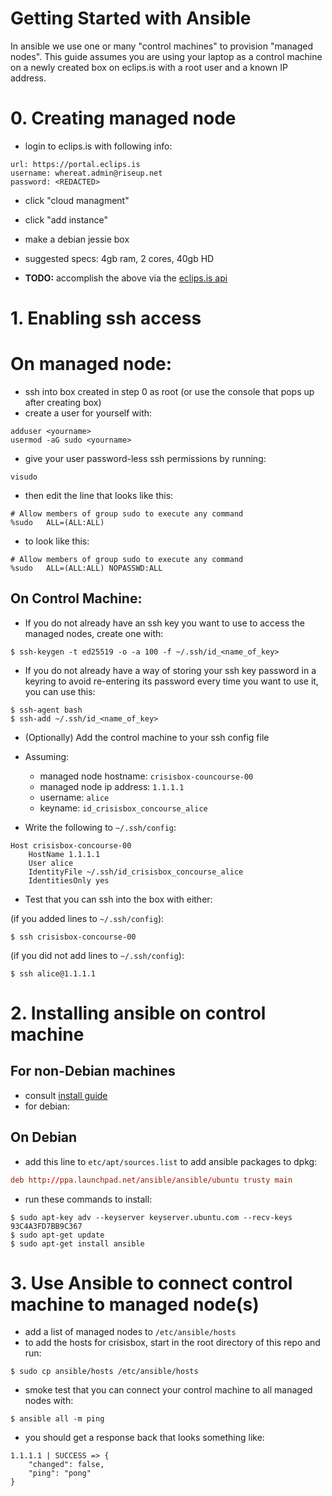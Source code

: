 # Getting Started with Ansible

In ansible we use one or many "control machines" to provision "managed nodes". This guide assumes you are using your laptop as a control machine on a newly created box on eclips.is with a root user and a known IP address.

# 0. Creating managed node

* login to eclips.is with following info:

```
url: https://portal.eclips.is
username: whereat.admin@riseup.net
password: <REDACTED>
```
* click "cloud managment"
* click "add instance"
* make a debian jessie box
* suggested specs: 4gb ram, 2 cores, 40gb HD

* **TODO:** accomplish the above via the [eclips.is api](https://portal.eclips.is/portal/cloud/ApiDoc#/default)

# 1. Enabling ssh access

# On managed node:

* ssh into box created in step 0 as root (or use the console that pops up after creating box)
* create a user for yourself with:

``` shell
adduser <yourname>
usermod -aG sudo <yourname>
```

* give your user password-less ssh permissions by running:

``` shell
visudo
```

* then edit the line that looks like this:

``` shell
# Allow members of group sudo to execute any command
%sudo   ALL=(ALL:ALL)
```

* to look like this:

``` shell
# Allow members of group sudo to execute any command
%sudo   ALL=(ALL:ALL) NOPASSWD:ALL
```

## On Control Machine:

* If you do not already have an ssh key you want to use to access the managed nodes, create one with:

``` shell
$ ssh-keygen -t ed25519 -o -a 100 -f ~/.ssh/id_<name_of_key>
```

* If you do not already have a way of storing your ssh key password in a keyring to avoid re-entering its password every time you want to use it, you can use this:

``` shell
$ ssh-agent bash
$ ssh-add ~/.ssh/id_<name_of_key>
```
* (Optionally) Add the control machine to your ssh config file
* Assuming:
  * managed node hostname: `crisisbox-councourse-00`
  * managed node ip address: `1.1.1.1`
  * username: `alice`
  * keyname:  `id_crisisbox_concourse_alice`

* Write the following to `~/.ssh/config`:

``` shell
Host crisisbox-concourse-00
    HostName 1.1.1.1
    User alice
    IdentityFile ~/.ssh/id_crisisbox_concourse_alice
    IdentitiesOnly yes
```

* Test that you can ssh into the box with either:

(if you added lines to `~/.ssh/config`):

``` shell
$ ssh crisisbox-concourse-00
```

(if you did not add lines to `~/.ssh/config`):

``` shell
$ ssh alice@1.1.1.1
```


# 2. Installing ansible on control machine

## For non-Debian machines
* consult [install guide](http://docs.ansible.com/ansible/intro_installation.html)
* for debian:

## On Debian

* add this line to `etc/apt/sources.list` to add ansible packages to dpkg:

```conf
deb http://ppa.launchpad.net/ansible/ansible/ubuntu trusty main
```

* run these commands to install:

``` shell
$ sudo apt-key adv --keyserver keyserver.ubuntu.com --recv-keys 93C4A3FD7BB9C367
$ sudo apt-get update
$ sudo apt-get install ansible
```

# 3. Use Ansible to connect control machine to managed node(s)

* add a list of managed nodes to `/etc/ansible/hosts`
* to add the hosts for crisisbox, start in the root directory of this repo and run:

``` shell
$ sudo cp ansible/hosts /etc/ansible/hosts
```

* smoke test that you can connect your control machine to all managed nodes with:

``` shell
$ ansible all -m ping
```

* you should get a response back that looks something like:

``` shell
1.1.1.1 | SUCCESS => {
    "changed": false,
    "ping": "pong"
}

```
